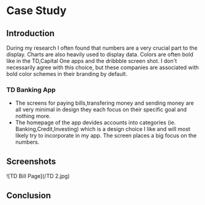 # Case Study

## Introduction
During my research I often found that numbers are a very crucial part to the display. Charts are also heavily used to display data. Colors are often bold like in the TD,Capital One apps and the dribbble screen shot.
I don't necessarily agree with this choice, but these companies are associated with bold color schemes in their branding by default.

### TD Banking App

* The screens for paying bills,transfering money and sending money are all very minimal in design they each focus on their specific goal and nothing more.
* The homepage of the app devides accounts into categories (ie. Banking,Credit,Investing) which is a design choice I like and will most likely try to incorporate in my app. The screen places a big focus on the numbers.

## Screenshots
![TD Bill Page](/TD 2.jpg)
## Conclusion


